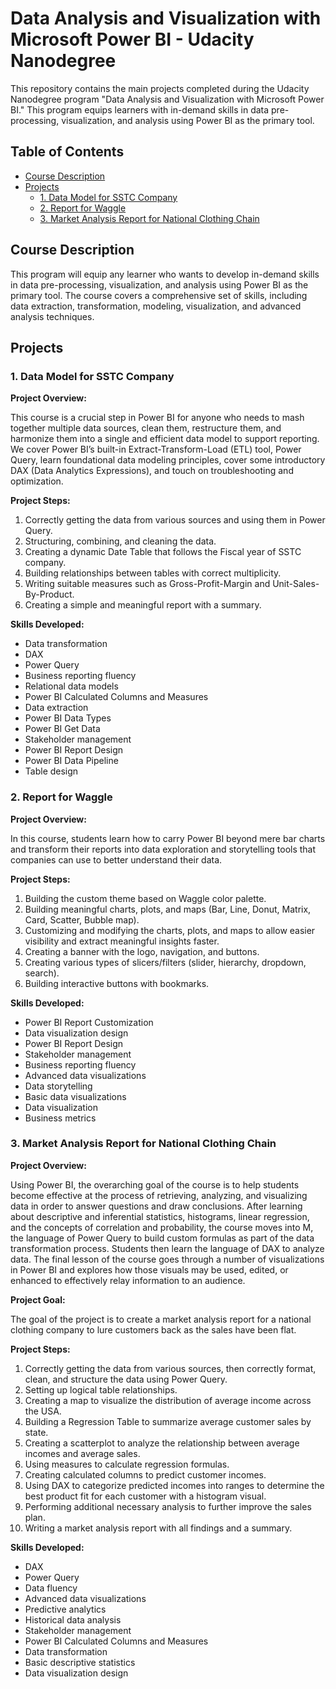 # Data Analysis and Visualization with Microsoft Power BI - Udacity Nanodegree

This repository contains the main projects completed during the Udacity Nanodegree program "Data Analysis and Visualization with Microsoft Power BI." This program equips learners with in-demand skills in data pre-processing, visualization, and analysis using Power BI as the primary tool.

## Table of Contents

- [Course Description](#course-description)
- [Projects](#projects)
  - [1. Data Model for SSTC Company](#1-data-model-for-sstc-company)
  - [2. Report for Waggle](#2-report-for-waggle)
  - [3. Market Analysis Report for National Clothing Chain](#3-market-analysis-report-for-national-clothing-chain)

## Course Description

This program will equip any learner who wants to develop in-demand skills in data pre-processing, visualization, and analysis using Power BI as the primary tool. The course covers a comprehensive set of skills, including data extraction, transformation, modeling, visualization, and advanced analysis techniques.

## Projects

### 1. Data Model for SSTC Company

**Project Overview:**

This course is a crucial step in Power BI for anyone who needs to mash together multiple data sources, clean them, restructure them, and harmonize them into a single and efficient data model to support reporting. We cover Power BI’s built-in Extract-Transform-Load (ETL) tool, Power Query, learn foundational data modeling principles, cover some introductory DAX (Data Analytics Expressions), and touch on troubleshooting and optimization.

**Project Steps:**

1. Correctly getting the data from various sources and using them in Power Query.
2. Structuring, combining, and cleaning the data.
3. Creating a dynamic Date Table that follows the Fiscal year of SSTC company.
4. Building relationships between tables with correct multiplicity.
5. Writing suitable measures such as Gross-Profit-Margin and Unit-Sales-By-Product.
6. Creating a simple and meaningful report with a summary.

**Skills Developed:**

- Data transformation
- DAX
- Power Query
- Business reporting fluency
- Relational data models
- Power BI Calculated Columns and Measures
- Data extraction
- Power BI Data Types
- Power BI Get Data
- Stakeholder management
- Power BI Report Design
- Power BI Data Pipeline
- Table design

### 2. Report for Waggle

**Project Overview:**

In this course, students learn how to carry Power BI beyond mere bar charts and transform their reports into data exploration and storytelling tools that companies can use to better understand their data.

**Project Steps:**

1. Building the custom theme based on Waggle color palette.
2. Building meaningful charts, plots, and maps (Bar, Line, Donut, Matrix, Card, Scatter, Bubble map).
3. Customizing and modifying the charts, plots, and maps to allow easier visibility and extract meaningful insights faster.
4. Creating a banner with the logo, navigation, and buttons.
5. Creating various types of slicers/filters (slider, hierarchy, dropdown, search).
6. Building interactive buttons with bookmarks.

**Skills Developed:**

- Power BI Report Customization
- Data visualization design
- Power BI Report Design
- Stakeholder management
- Business reporting fluency
- Advanced data visualizations
- Data storytelling
- Basic data visualizations
- Data visualization
- Business metrics

### 3. Market Analysis Report for National Clothing Chain

**Project Overview:**

Using Power BI, the overarching goal of the course is to help students become effective at the process of retrieving, analyzing, and visualizing data in order to answer questions and draw conclusions. After learning about descriptive and inferential statistics, histograms, linear regression, and the concepts of correlation and probability, the course moves into M, the language of Power Query to build custom formulas as part of the data transformation process. Students then learn the language of DAX to analyze data. The final lesson of the course goes through a number of visualizations in Power BI and explores how those visuals may be used, edited, or enhanced to effectively relay information to an audience.

**Project Goal:**

The goal of the project is to create a market analysis report for a national clothing company to lure customers back as the sales have been flat.

**Project Steps:**

1. Correctly getting the data from various sources, then correctly format, clean, and structure the data using Power Query.
2. Setting up logical table relationships.
3. Creating a map to visualize the distribution of average income across the USA.
4. Building a Regression Table to summarize average customer sales by state.
5. Creating a scatterplot to analyze the relationship between average incomes and average sales.
6. Using measures to calculate regression formulas.
7. Creating calculated columns to predict customer incomes.
8. Using DAX to categorize predicted incomes into ranges to determine the best product fit for each customer with a histogram visual.
9. Performing additional necessary analysis to further improve the sales plan.
10. Writing a market analysis report with all findings and a summary.

**Skills Developed:**

- DAX
- Power Query
- Data fluency
- Advanced data visualizations
- Predictive analytics
- Historical data analysis
- Stakeholder management
- Power BI Calculated Columns and Measures
- Data transformation
- Basic descriptive statistics
- Data visualization design
